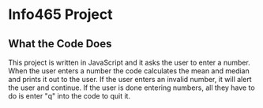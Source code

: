 # Info465 Project

## What the Code Does
This project is written in JavaScript and it asks the user to enter a number. When the user enters a number the code calculates the mean and median and prints it out to the user. If the user enters an invalid number, it will alert the user and continue. If the user is done entering numbers, all they have to do is enter "q" into the code to quit it. 
